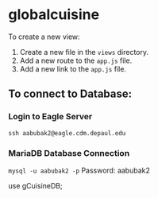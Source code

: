 # globalcuisine

To create a new view:

1. Create a new file in the `views` directory.
2. Add a new route to the `app.js` file.
3. Add a new link to the `app.js` file.


## To connect to Database:

### Login to Eagle Server

```ssh aabubak2@eagle.cdm.depaul.edu```

### MariaDB Database Connection

```mysql -u aabubak2 -p``` 
Password: aabubak2

 
use gCuisineDB;